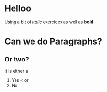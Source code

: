 # Helloo
Using a bit of *italic* exercices as well as **bold**
# Can we do Paragraphs? 
## Or two? 
It is either a 
1. Yes
 < or
2. No 
